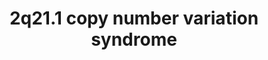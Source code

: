 ---
annotations:
- id: DOID:0060429
  parent: genetic disease
  type: Disease Ontology
  value: chromosomal duplication syndrome
- id: PW:0000013
  parent: disease pathway
  type: Pathway Ontology
  value: disease pathway
- id: DOID:0060388
  parent: genetic disease
  type: Disease Ontology
  value: chromosomal deletion syndrome
authors:
- Shad4
- Fehrhart
- Eweitz
citedin: ''
communities:
- ONTOX
- RareDiseases
description: 'The 2q21.1 copy number variation syndrome can result in the loss of
  up to 9 protein-coding genes. Deletions and duplications in 2q21.1 were reported
  to be connected to intellectual disability, hyperactivity, and aggressive behavior
  (DOI: 10.1002/mgg3.1135,DOI: 10.1002/ajmg.a.36357). The clinical picture was explained
  by alterations in five genes important for neurological development, namely GPR148,
  FAM123C, ARHGEF4, FAM168B and PLEKHB2 (DOI: 10.1002/ajmg.a.36357,DOI: 10.1093/hmg/dds166).
  Analogically, changes in tubulin genes in 2q21.1 were linked to Motor Timing in
  ADHD (DOI: 10.1016/j.ajhg.2008.06.006). For this rare disorder, two different genomic
  locations are known according to Kirov et al. 2014 and literature cited there and
  Gimelli et al. 2014 with a larger deletion.  '
last-edited: 2024-07-23
ndex: null
organisms:
- Homo sapiens
redirect_from:
- /index.php/Pathway:WP5223
- /instance/WP5223
- /instance/WP5223_r134551
revision: r134551
schema-jsonld:
- '@context': https://schema.org/
  '@id': https://wikipathways.github.io/pathways/WP5223.html
  '@type': Dataset
  creator:
    '@type': Organization
    name: WikiPathways
  description: 'The 2q21.1 copy number variation syndrome can result in the loss of
    up to 9 protein-coding genes. Deletions and duplications in 2q21.1 were reported
    to be connected to intellectual disability, hyperactivity, and aggressive behavior
    (DOI: 10.1002/mgg3.1135,DOI: 10.1002/ajmg.a.36357). The clinical picture was explained
    by alterations in five genes important for neurological development, namely GPR148,
    FAM123C, ARHGEF4, FAM168B and PLEKHB2 (DOI: 10.1002/ajmg.a.36357,DOI: 10.1093/hmg/dds166).
    Analogically, changes in tubulin genes in 2q21.1 were linked to Motor Timing in
    ADHD (DOI: 10.1016/j.ajhg.2008.06.006). For this rare disorder, two different
    genomic locations are known according to Kirov et al. 2014 and literature cited
    there and Gimelli et al. 2014 with a larger deletion.  '
  keywords:
  - AMER3
  - APC
  - ARHGEF4
  - CCDC42
  - CCDC74A
  - CDC27
  - FAM168B
  - GDP
  - GPR148
  - GTP
  - LINC01087
  - LINC01120
  - MIR4784
  - MZT2A
  - PLEKHB2
  - POTEE
  - PtdIns(4,5)P2
  - RAC1
  - RHOA
  - STAT3
  - STMN2
  - TUBA3D
  license: CC0
  name: 2q21.1 copy number variation syndrome
seo: CreativeWork
title: 2q21.1 copy number variation syndrome
wpid: WP5223
---